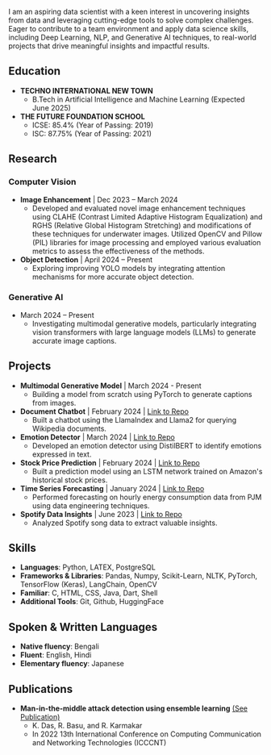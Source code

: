 
I am an aspiring data scientist with a keen interest in uncovering insights from data and leveraging cutting-edge tools to solve complex challenges. Eager to contribute to a team environment and apply data science skills, including Deep Learning, NLP, and Generative AI techniques, to real-world projects that drive meaningful insights and impactful results.

## Education
- **TECHNO INTERNATIONAL NEW TOWN**
  - B.Tech in Artificial Intelligence and Machine Learning (Expected June 2025)
- **THE FUTURE FOUNDATION SCHOOL**
  - ICSE: 85.4% (Year of Passing: 2019)
  - ISC: 87.75% (Year of Passing: 2021)

## Research
### Computer Vision
- **Image Enhancement** | Dec 2023 – March 2024
  - Developed and evaluated novel image enhancement techniques using CLAHE (Contrast Limited Adaptive Histogram Equalization) and RGHS (Relative Global Histogram Stretching) and modifications of these techniques for underwater images. Utilized OpenCV and Pillow (PIL) libraries for image processing and employed various evaluation metrics to assess the effectiveness of the methods.
- **Object Detection** | April 2024 – Present
  - Exploring improving YOLO models by integrating attention mechanisms for more accurate object detection.

### Generative AI
- March 2024 – Present
  - Investigating multimodal generative models, particularly integrating vision transformers with large language models (LLMs) to generate accurate image captions.

## Projects
- **Multimodal Generative Model** | March 2024 - Present
  - Building a model from scratch using PyTorch to generate captions from images.
- **Document Chatbot** | February 2024 | [Link to Repo](https://github.com/Abstract-Dex/Document-Chatbot)
  - Built a chatbot using the LlamaIndex and Llama2 for querying Wikipedia documents.
- **Emotion Detector** | March 2024 | [Link to Repo](https://github.com/Abstract-Dex/Document-Chatbot)
  - Developed an emotion detector using DistilBERT to identify emotions expressed in text.
- **Stock Price Prediction** | February 2024 | [Link to Repo](https://github.com/Abstract-Dex/Stock-Price-Prediction-LSTM)
  - Built a prediction model using an LSTM network trained on Amazon's historical stock prices.
- **Time Series Forecasting** | January 2024 | [Link to Repo](https://github.com/Abstract-Dex/TimeSeries-Forecast)
  - Performed forecasting on hourly energy consumption data from PJM using data engineering techniques.
- **Spotify Data Insights** | June 2023 | [Link to Repo](https://github.com/Abstract-Dex/Spotify-Data-Insights)
  - Analyzed Spotify song data to extract valuable insights.

## Skills
- **Languages**: Python, LATEX, PostgreSQL
- **Frameworks & Libraries**: Pandas, Numpy, Scikit-Learn, NLTK, PyTorch, TensorFlow (Keras), LangChain, OpenCV
- **Familiar**: C, HTML, CSS, Java, Dart, Shell
- **Additional Tools**: Git, Github, HuggingFace

## Spoken & Written Languages
- **Native fluency**: Bengali
- **Fluent**: English, Hindi
- **Elementary fluency**: Japanese

## Publications
- **Man-in-the-middle attack detection using ensemble learning** [(See Publication)](https://ieeexplore.ieee.org/document/9984365)
  - K. Das, R. Basu, and R. Karmakar
  - In 2022 13th International Conference on Computing Communication and Networking Technologies (ICCCNT)
